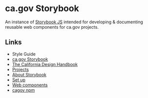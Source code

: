 # ca.gov Storybook

An instance of [Storybook JS](https://storybook.js.org/) intended for developing & documenting reusable web components for ca.gov projects.

## Links
* Style Guide
* [ca.gov Storybook](https://wonderful-plant-07a82e81e.azurestaticapps.net)
* [The California Design Handbook](https://cagov.github.io/covid19.ca.gov-site-handbook/)
* [Projects](./docs/Projects.md)
* [About Storybook](./docs/Storybook)
* [Set up](./docs/Setup.md)
* [Web components](./docs/Web_components.md)
* [cagov npm](https://www.npmjs.com/settings/cagov/packages)